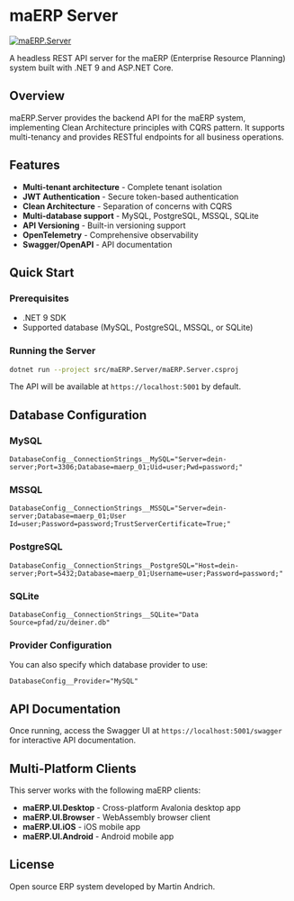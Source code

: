 # maERP Server

[![maERP.Server](https://github.com/maERP/maERP/actions/workflows/dotnet.yml/badge.svg?branch=main)](https://github.com/maERP/maERP/actions/workflows/dotnet.yml)

A headless REST API server for the maERP (Enterprise Resource Planning) system built with .NET 9 and ASP.NET Core.

## Overview

maERP.Server provides the backend API for the maERP system, implementing Clean Architecture principles with CQRS pattern. It supports multi-tenancy and provides RESTful endpoints for all business operations.

## Features

- **Multi-tenant architecture** - Complete tenant isolation
- **JWT Authentication** - Secure token-based authentication
- **Clean Architecture** - Separation of concerns with CQRS
- **Multi-database support** - MySQL, PostgreSQL, MSSQL, SQLite
- **API Versioning** - Built-in versioning support
- **OpenTelemetry** - Comprehensive observability
- **Swagger/OpenAPI** - API documentation

## Quick Start

### Prerequisites

- .NET 9 SDK
- Supported database (MySQL, PostgreSQL, MSSQL, or SQLite)

### Running the Server

```bash
dotnet run --project src/maERP.Server/maERP.Server.csproj
```

The API will be available at `https://localhost:5001` by default.

## Database Configuration

### MySQL
```
DatabaseConfig__ConnectionStrings__MySQL="Server=dein-server;Port=3306;Database=maerp_01;Uid=user;Pwd=password;"
```

### MSSQL
```
DatabaseConfig__ConnectionStrings__MSSQL="Server=dein-server;Database=maerp_01;User Id=user;Password=password;TrustServerCertificate=True;"
```

### PostgreSQL
```
DatabaseConfig__ConnectionStrings__PostgreSQL="Host=dein-server;Port=5432;Database=maerp_01;Username=user;Password=password;"
```

### SQLite
```
DatabaseConfig__ConnectionStrings__SQLite="Data Source=pfad/zu/deiner.db"
```

### Provider Configuration

You can also specify which database provider to use:
```
DatabaseConfig__Provider="MySQL"
```

## API Documentation

Once running, access the Swagger UI at `https://localhost:5001/swagger` for interactive API documentation.

## Multi-Platform Clients

This server works with the following maERP clients:
- **maERP.UI.Desktop** - Cross-platform Avalonia desktop app
- **maERP.UI.Browser** - WebAssembly browser client
- **maERP.UI.iOS** - iOS mobile app
- **maERP.UI.Android** - Android mobile app

## License

Open source ERP system developed by Martin Andrich.
